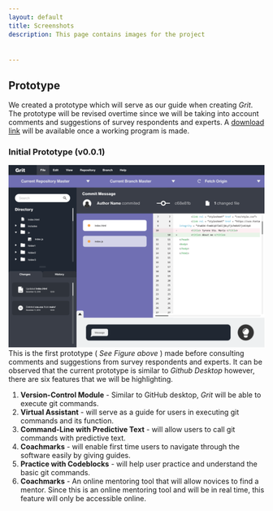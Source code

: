 ```yaml
---
layout: default
title: Screenshots
description: This page contains images for the project


---
```


## Prototype

We created a prototype which will serve as our guide when creating _Grit_. The prototype will be revised overtime since we will be taking into account comments and suggestions of survey respondents and experts. A [download link](#) will be available once a working program is made.
 
### Initial Prototype (v0.0.1)
![MockUp1](/assets/img/mockup1.png)
This is the first prototype ( _See Figure above_ ) made before consulting comments and suggestions from survey respondents and experts. It can be observed that the current prototype is similar to _Github Desktop_ however, there are six features that we will be highlighting.

1. __Version-Control Module__ - Similar to GitHub desktop, _Grit_ will be able to execute git commands.
2. __Virtual Assistant__ - will serve as a guide for users in executing git commands and its function.  
3. __Command-Line with Predictive Text__ - will allow users to call git commands with predictive text. 
4. __Coachmarks__ - will enable first time users to navigate through the software easily by giving guides. 
5. __Practice with Codeblocks__ - will help user practice and understand the basic git commands.
6. __Coachmarks__ - An online mentoring tool that will allow novices to find a mentor. Since this is an online mentoring tool and will be in real time, this feature will only be accessible online.   

